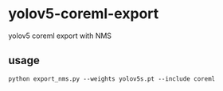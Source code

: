 # yolov5-coreml-export
yolov5 coreml export with NMS

## usage
`python export_nms.py --weights yolov5s.pt --include coreml`

